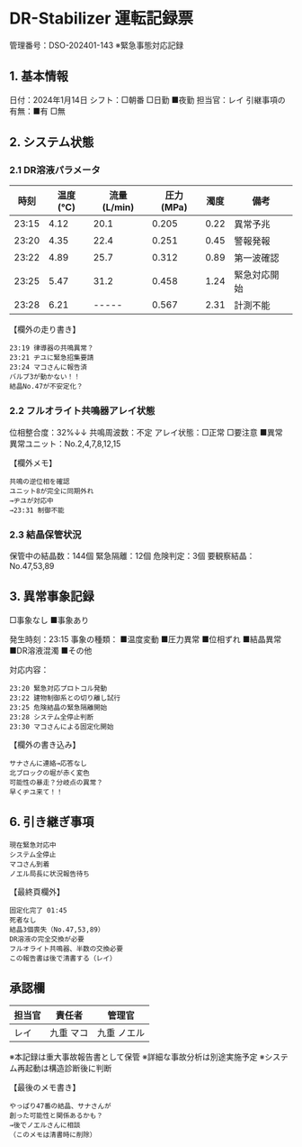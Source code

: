 # DR-Stabilizer 運転記録票
管理番号：DSO-202401-143
※緊急事態対応記録

## 1. 基本情報
日付：2024年1月14日
シフト：□朝番 □日勤 ■夜勤
担当官：レイ
引継事項の有無：■有 □無

## 2. システム状態
### 2.1 DR溶液パラメータ
|時刻|温度(℃)|流量(L/min)|圧力(MPa)|濁度|備考|
|---|---|---|---|---|---|
|23:15|4.12|20.1|0.205|0.22|異常予兆|
|23:20|4.35|22.4|0.251|0.45|警報発報|
|23:22|4.89|25.7|0.312|0.89|第一波確認|
|23:25|5.47|31.2|0.458|1.24|緊急対応開始|
|23:28|6.21|-----|0.567|2.31|計測不能|

【欄外の走り書き】
```
23:19 律導器の共鳴異常？
23:21 ヂユに緊急招集要請
23:24 マコさんに報告済
バルブ3が動かない！！
結晶No.47が不安定化？
```

### 2.2 フルオライト共鳴器アレイ状態
位相整合度：32%↓↓
共鳴周波数：不定
アレイ状態：□正常 □要注意 ■異常
異常ユニット：No.2,4,7,8,12,15

【欄外メモ】
```
共鳴の逆位相を確認
ユニット8が完全に同期外れ
→ヂユが対応中
→23:31 制御不能
```

### 2.3 結晶保管状況
保管中の結晶数：144個
緊急隔離：12個
危険判定：3個
要観察結晶：No.47,53,89

## 3. 異常事象記録
□事象なし
■事象あり

発生時刻：23:15
事象の種類：
■温度変動 ■圧力異常 ■位相ずれ
■結晶異常 ■DR溶液混濁 ■その他

対応内容：
```
23:20 緊急対応プロトコル発動
23:22 建物制御系との切り離し試行
23:25 危険結晶の緊急隔離開始
23:28 システム全停止判断
23:30 マコさんによる固定化開始
```

【欄外の書き込み】
```
サナさんに連絡→応答なし
北ブロックの堀が赤く変色
可能性の暴走？分岐点の異常？
早くヂユ来て！！
```

## 6. 引き継ぎ事項
```
現在緊急対応中
システム全停止
マコさん到着
ノエル局長に状況報告待ち
```

【最終頁欄外】
```
固定化完了 01:45
死者なし
結晶3個喪失（No.47,53,89）
DR溶液の完全交換が必要
フルオライト共鳴器、半数の交換必要
この報告書は後で清書する（レイ）
```

## 承認欄
|担当官|責任者|管理官|
|---|---|---|
|レイ|九重 マコ|九重 ノエル|

※本記録は重大事故報告書として保管
※詳細な事故分析は別途実施予定
※システム再起動は構造診断後に判断

【最後のメモ書き】
```
やっぱり47番の結晶、サナさんが
創った可能性と関係あるかも？
→後でノエルさんに相談
（このメモは清書時に削除）
```